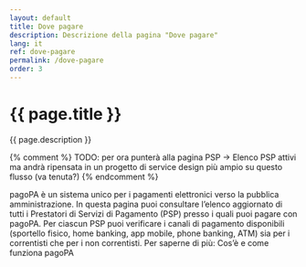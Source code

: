 ```yaml
---
layout: default
title: Dove pagare
description: Descrizione della pagina "Dove pagare"
lang: it
ref: dove-pagare
permalink: /dove-pagare
order: 3
---
```


<main class="container my-5">
    <div class="row">
      <div class="col-12 col-lg-8">
        <h1>{{ page.title }}</h1>
        <p class="lead">{{ page.description }}</p>
        {% comment %}
        TODO: per ora punterà alla pagina PSP -> Elenco PSP attivi ma andrà ripensata in un progetto di service design più ampio su questo flusso (va tenuta?)
        {% endcomment %}
      </div>
    </div>
</main>

pagoPA è un sistema unico per i pagamenti elettronici verso la pubblica amministrazione.
In questa pagina puoi consultare l’elenco aggiornato di tutti i Prestatori di Servizi di Pagamento (PSP) presso i quali puoi pagare con pagoPA. Per ciascun PSP puoi verificare i canali di pagamento disponibili (sportello fisico, home banking, app mobile, phone banking, ATM) sia per i correntisti che per i non correntisti.
Per saperne di più: Cos’è e come funziona pagoPA

